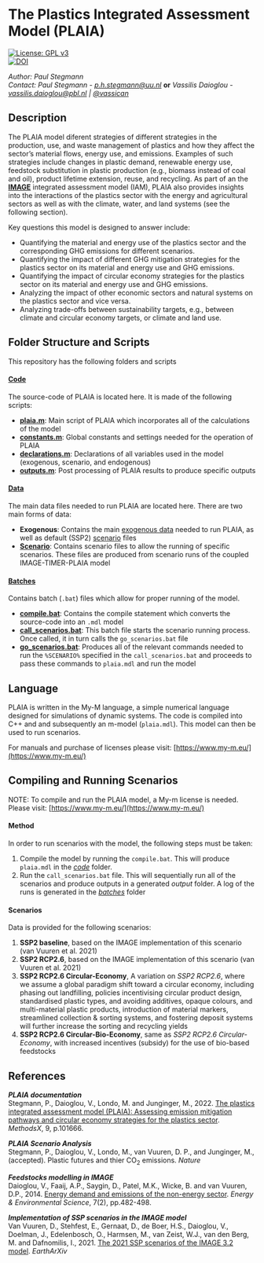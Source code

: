 # The Plastics Integrated Assessment Model (PLAIA)

[![License: GPL v3](https://img.shields.io/badge/License-GPLv3-blue.svg)](https://www.gnu.org/licenses/gpl-3.0) \
[![DOI](https://zenodo.org/badge/522538330.svg)](https://zenodo.org/badge/latestdoi/522538330)

*Author: Paul Stegmann*\
*Contact: 
    Paul Stegmann - p.h.stegmann@uu.nl* **or** 
    *Vassilis Daioglou - vassilis.daioglou@pbl.nl | [@vassican](https://twitter.com/vassican)*

## Description
The PLAIA model diferent strategies of different strategies in the production, use, and waste management of plastics and how they affect the sector’s material flows, energy use, and emissions. Examples of such strategies include changes in plastic demand, renewable energy use, feedstock substitution in plastic production (e.g., biomass instead of coal and oil), product lifetime extension, reuse, and recycling. As part of an the [**IMAGE**](https://www.pbl.nl/en/image/home) integrated assessment model (IAM), PLAIA also provides insights into the interactions of the plastics sector with the energy and agricultural sectors as well as with the climate, water, and land systems (see the following section).

Key questions this model is designed to answer include:
- Quantifying the material and energy use of the plastics sector and the corresponding GHG emissions for different scenarios. 
- Quantifying the impact of different GHG mitigation strategies for the plastics sector on its material and energy use and GHG emissions. 
- Quantifying the impact of circular economy strategies for the plastics sector on its material and energy use and GHG emissions. 
- Analyzing the impact of other economic sectors and natural systems on the plastics sector and vice versa. 
- Analyzing trade-offs between sustainability targets, e.g., between climate and circular economy targets, or climate and land use.

## Folder Structure and Scripts
This repository has the following folders and scripts
#### [Code](code)
The source-code of PLAIA is located here. It is made of the following scripts:
- **[plaia.m](code/plaia.m)**: Main script of PLAIA which incorporates all of the calculations of the model
- **[constants.m](code/constants.m)**: Global constants and settings needed for the operation of PLAIA
- **[declarations.m](code/declarations.m)**: Declarations of all variables used in the model (exogenous, scenario, and endogenous)
- **[outputs.m](code/outputs.m)**: Post processing of PLAIA results to produce specific outputs

#### [Data](data)
The main data files needed to run PLAIA are located here. There are two main forms of data:
- **Exogenous**: Contains the main [exogenous data](data/exogenous/data) needed to run PLAIA, as well as default (SSP2) [scenario](data/exogenous/scenario) files 
- **[Scenario](data/scenario)**: Contains scenario files to allow the running of specific scenarios. These files are produced from scenario runs of the coupled IMAGE-TIMER-PLAIA model

#### [Batches](batches)
Contains batch (```.bat```) files which allow for proper running of the model.
- **[compile.bat](batches/compile.bat)**: Contains the compile statement which converts the source-code into an ```.mdl``` model
- **[call_scenarios.bat](batches/call_scenarios.bat)**: This batch file starts the scenario running process. Once called, it in turn calls the ```go_scenarios.bat``` file
-  **[go_scenarios.bat](batches/go_scenarios.bat)**: Produces all of the relevant commands needed to run the ```%SCENARIO%``` specified in the ```call_scenarios.bat``` and proceeds to pass these commands to ```plaia.mdl``` and run the model 

## Language
PLAIA is written in the My-M language, a simple numerical language designed for simulations of dynamic systems. The code is compiled into C++ and and subsequently an m-model (```plaia.mdl```). This model can then be used to run scenarios. 

For manuals and purchase of licenses please visit: [https://www.my-m.eu/](https://www.my-m.eu/)

## Compiling and Running Scenarios
NOTE: To compile and run the PLAIA model, a My-m license is needed. Please visit: [https://www.my-m.eu/](https://www.my-m.eu/)

#### Method
In order to run scenarios with the model, the following steps must be taken:
1. Compile the model by running the ```compile.bat```. This will produce ```plaia.mdl``` in the [*code*](code) folder.
2. Run the ```call_scenarios.bat``` file. This will sequentially run all of the scenarios and produce outputs in a generated *output* folder. A log of the runs is generated in the [*batches*](batches) folder

#### Scenarios
Data is provided for the following scenarios:
1. **SSP2 baseline**, based on the IMAGE implementation of this scenario (van Vuuren et al. 2021)
2. **SSP2 RCP2.6**, based on the IMAGE implementation of this scenario (van Vuuren et al. 2021)
3. **SSP2 RCP2.6 Circular-Economy**, A variation on *SSP2 RCP2.6*, where we assume a global paradigm shift toward a circular economy, including phasing out landfilling, policies incentivising circular product design, standardised plastic types, and avoiding additives, opaque colours, and multi-material plastic products, introduction of material markers, streamlined collection & sorting systems, and fostering deposit systems will further increase the sorting and recycling yields
4. **SSP2 RCP2.6 Circular-Bio-Economy**, same as *SSP2 RCP2.6 Circular-Economy*, with increased incentives (subsidy) for the use of bio-based feedstocks


## References
***PLAIA documentation***\
Stegmann, P., Daioglou, V., Londo, M. and Junginger, M., 2022. [The plastics integrated assessment model (PLAIA): Assessing emission mitigation pathways and circular economy strategies for the plastics sector](https://www.sciencedirect.com/science/article/pii/S2215016122000504). *MethodsX*, 9, p.101666.

***PLAIA Scenario Analysis***\
Stegmann, P., Daioglou, V., Londo, M., van Vuuren, D. P., and Junginger, M., (accepted). Plastic futures and thier CO<sub>2</sub> emissions. *Nature*

***Feedstocks modelling in IMAGE***\
Daioglou, V., Faaij, A.P., Saygin, D., Patel, M.K., Wicke, B. and van Vuuren, D.P., 2014. [Energy demand and emissions of the non-energy sector](https://pubs.rsc.org/en/content/articlehtml/2014/ee/c3ee42667j?casa_token=zeyvsPU2B4cAAAAA:8nxyWNmXewAbnL2YJpMYZZGFqerlcr6pyf-Q1xW0i75UriIJJEc0rl5HukPoo_fTjuZ2gwTwtivceQ). *Energy & Environmental Science*, 7(2), pp.482-498.

***Implementation of SSP scenarios in the IMAGE model***\
Van Vuuren, D., Stehfest, E., Gernaat, D., de Boer, H.S., Daioglou, V., Doelman, J., Edelenbosch, O., Harmsen, M., van Zeist, W.J., van den Berg, M. and Dafnomilis, I., 2021. [The 2021 SSP scenarios of the IMAGE 3.2 model](https://eartharxiv.org/repository/view/2759/). *EarthArXiv*



